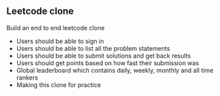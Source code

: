 ## Leetcode clone

Build an end to end leetcode clone

 - Users should be able to sign in
 - Users should be able to list all the problem statements
 - Users should be able to submit solutions and get back results
 - Users should get points based on how fast their submission was
 - Global leaderboard which contains daily, weekly, monthly and all time rankers
 - Making this clone for practice
 